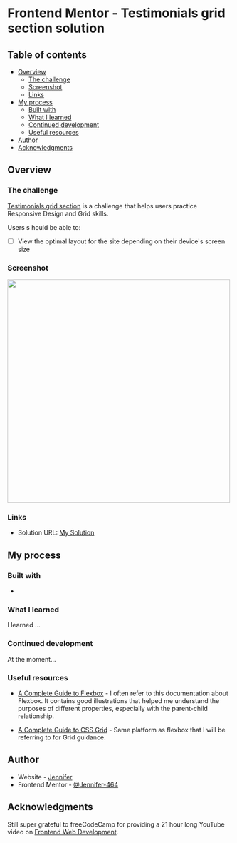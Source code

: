 # Frontend Mentor - Testimonials grid section solution

## Table of contents

- [Overview](#overview)
  - [The challenge](#the-challenge)
  - [Screenshot](#screenshot)
  - [Links](#links)
- [My process](#my-process)
  - [Built with](#built-with)
  - [What I learned](#what-i-learned)
  - [Continued development](#continued-development)
  - [Useful resources](#useful-resources)
- [Author](#author)
- [Acknowledgments](#acknowledgments)


## Overview

### The challenge

[Testimonials grid section](https://www.frontendmentor.io/challenges/testimonials-grid-section-Nnw6J7Un7) is a challenge that helps users practice Responsive Design and Grid skills.

Users s hould be able to:
- [ ] View the optimal layout for the site depending on their device's screen size


### Screenshot

<img src="" width="500px"><br>


### Links

- Solution URL: [My Solution](https://jennifer-464.github.io/front-end-activities/HTML-CSS-JS/Challenges/challenge4-junior-grid/)



## My process


### Built with

- 


### What I learned

I learned ...


### Continued development

At the moment...


### Useful resources

- [A Complete Guide to Flexbox](https://css-tricks.com/snippets/css/a-guide-to-flexbox/) - I often refer to this documentation about Flexbox. It contains good illustrations that helped me understand the purposes of different properties, especially with the parent-child relationship.

- [A Complete Guide to CSS Grid](https://css-tricks.com/snippets/css/complete-guide-grid/) - Same platform as flexbox that I will be referring to for Grid guidance.


## Author

- Website - [Jennifer](https://jennifer-464.github.io/front-end-activities/HTML-CSS-JS/Challenges/challenge4-junior-grid/)
- Frontend Mentor - [@Jennifer-464](https://www.frontendmentor.io/profile/Jennifer-464)


## Acknowledgments

Still super grateful to freeCodeCamp for providing a 21 hour long YouTube video on [Frontend Web Development](https://youtu.be/zJSY8tbf_ys).
